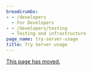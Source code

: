 ```yaml
---
breadcrumbs:
- - /developers
  - For Developers
- - /developers/testing
  - Testing and infrastructure
page_name: try-server-usage
title: Try Server usage
---
```


[This page has
moved.](https://chromium.googlesource.com/chromium/src/+/HEAD/docs/infra/trybot_usage.md)